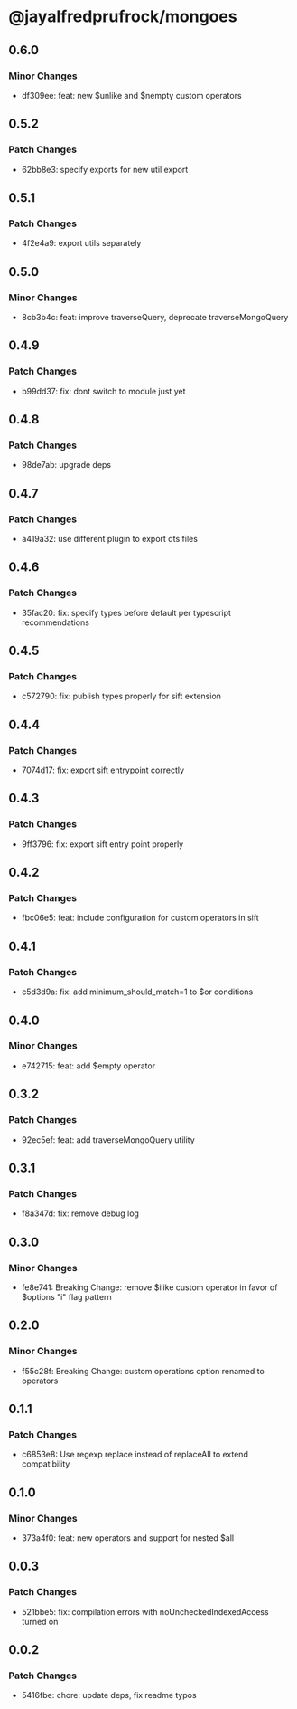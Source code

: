 # @jayalfredprufrock/mongoes

## 0.6.0

### Minor Changes

-   df309ee: feat: new $unlike and $nempty custom operators

## 0.5.2

### Patch Changes

-   62bb8e3: specify exports for new util export

## 0.5.1

### Patch Changes

-   4f2e4a9: export utils separately

## 0.5.0

### Minor Changes

-   8cb3b4c: feat: improve traverseQuery, deprecate traverseMongoQuery

## 0.4.9

### Patch Changes

-   b99dd37: fix: dont switch to module just yet

## 0.4.8

### Patch Changes

-   98de7ab: upgrade deps

## 0.4.7

### Patch Changes

-   a419a32: use different plugin to export dts files

## 0.4.6

### Patch Changes

-   35fac20: fix: specify types before default per typescript recommendations

## 0.4.5

### Patch Changes

-   c572790: fix: publish types properly for sift extension

## 0.4.4

### Patch Changes

-   7074d17: fix: export sift entrypoint correctly

## 0.4.3

### Patch Changes

-   9ff3796: fix: export sift entry point properly

## 0.4.2

### Patch Changes

-   fbc06e5: feat: include configuration for custom operators in sift

## 0.4.1

### Patch Changes

-   c5d3d9a: fix: add minimum_should_match=1 to $or conditions

## 0.4.0

### Minor Changes

-   e742715: feat: add $empty operator

## 0.3.2

### Patch Changes

-   92ec5ef: feat: add traverseMongoQuery utility

## 0.3.1

### Patch Changes

-   f8a347d: fix: remove debug log

## 0.3.0

### Minor Changes

-   fe8e741: Breaking Change: remove $ilike custom operator in favor of $options "i" flag pattern

## 0.2.0

### Minor Changes

-   f55c28f: Breaking Change: custom operations option renamed to operators

## 0.1.1

### Patch Changes

-   c6853e8: Use regexp replace instead of replaceAll to extend compatibility

## 0.1.0

### Minor Changes

-   373a4f0: feat: new operators and support for nested $all

## 0.0.3

### Patch Changes

-   521bbe5: fix: compilation errors with noUncheckedIndexedAccess turned on

## 0.0.2

### Patch Changes

-   5416fbe: chore: update deps, fix readme typos
